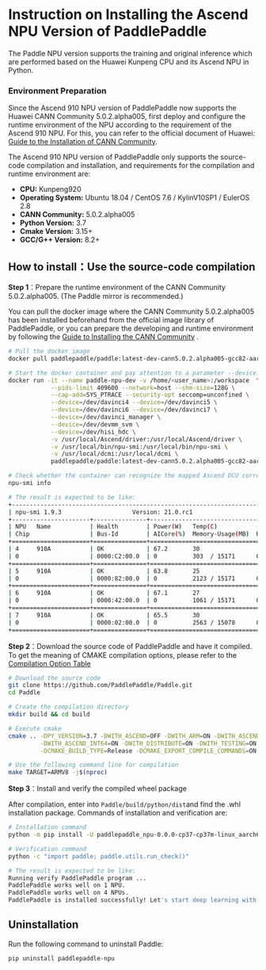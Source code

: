 # Instruction on Installing the Ascend NPU Version of PaddlePaddle

The Paddle NPU version supports the training and original inference which are performed based on the Huawei Kunpeng CPU and its Ascend NPU in Python.

### Environment Preparation

Since the Ascend 910 NPU version of PaddlePaddle now supports the Huawei CANN Community 5.0.2.alpha005, first deploy and configure the runtime environment of the NPU according to the requirement of the Ascend 910 NPU. For this, you can refer to the official document of Huawei: [Guide to the Installation of CANN Community](https://support.huaweicloud.com/instg-cli-cann502-alpha005/atlasdeploy_03_0002.html).

The Ascend 910 NPU version of PaddlePaddle only supports the source-code compilation and installation, and requirements for the compilation and runtime environment are: 

- **CPU:** Kunpeng920
- **Operating System:** Ubuntu 18.04 / CentOS 7.6 / KylinV10SP1 / EulerOS 2.8
- **CANN Community:** 5.0.2.alpha005
- **Python Version:** 3.7
- **Cmake Version:** 3.15+
- **GCC/G++ Version:** 8.2+

## How to install：Use the source-code compilation

**Step 1**：Prepare the runtime environment of the CANN Community 5.0.2.alpha005. (The Paddle mirror is recommended.)

You can pull the docker image where the CANN Community 5.0.2.alpha005 has been installed beforehand from the official image library of PaddlePaddle, or you can prepare the developing and runtime environment by following the [Guide to Installing the CANN Community](https://support.huaweicloud.com/instg-cli-cann502-alpha005/atlasdeploy_03_0002.html) .
```bash
# Pull the docker image
docker pull paddlepaddle/paddle:latest-dev-cann5.0.2.alpha005-gcc82-aarch64

# Start the docker container and pay attention to a parameter --device. The container only maps four NPU cards whose device ID numbers are between 4 and 7. If you want it to map other cards, just modify their ID numbers.
docker run -it --name paddle-npu-dev -v /home/<user_name>:/workspace  \
            --pids-limit 409600 --network=host --shm-size=128G \
            --cap-add=SYS_PTRACE --security-opt seccomp=unconfined \
            --device=/dev/davinci4 --device=/dev/davinci5 \
            --device=/dev/davinci6 --device=/dev/davinci7 \
            --device=/dev/davinci_manager \
            --device=/dev/devmm_svm \
            --device=/dev/hisi_hdc \
            -v /usr/local/Ascend/driver:/usr/local/Ascend/driver \
            -v /usr/local/bin/npu-smi:/usr/local/bin/npu-smi \
            -v /usr/local/dcmi:/usr/local/dcmi \
            paddlepaddle/paddle:latest-dev-cann5.0.2.alpha005-gcc82-aarch64 /bin/bash

# Check whether the container can recognize the mapped Ascend DCU correctly.
npu-smi info

# The result is expected to be like:
+------------------------------------------------------------------------------------+
| npu-smi 1.9.3                    Version: 21.0.rc1                                 |
+----------------------+---------------+---------------------------------------------+
| NPU   Name           | Health        | Power(W)   Temp(C)                          |
| Chip                 | Bus-Id        | AICore(%)  Memory-Usage(MB)  HBM-Usage(MB)  |
+======================+===============+=============================================+
| 4     910A           | OK            | 67.2       30                               |
| 0                    | 0000:C2:00.0  | 0          303  / 15171      0    / 32768   |
+======================+===============+=============================================+
| 5     910A           | OK            | 63.8       25                               |
| 0                    | 0000:82:00.0  | 0          2123 / 15171      0    / 32768   |
+======================+===============+=============================================+
| 6     910A           | OK            | 67.1       27                               |
| 0                    | 0000:42:00.0  | 0          1061 / 15171      0    / 32768   |
+======================+===============+=============================================+
| 7     910A           | OK            | 65.5       30                               |
| 0                    | 0000:02:00.0  | 0          2563 / 15078      0    / 32768   |
+======================+===============+=============================================+
```

**Step 2**：Download the source code of PaddlePaddle and have it compiled. To get the meaning of CMAKE compilation options, please refer to the [Compilation Option Table](https://www.paddlepaddle.org.cn/documentation/docs/zh/develop/install/Tables.html#Compile)

```bash
# Download the source code
git clone https://github.com/PaddlePaddle/Paddle.git
cd Paddle

# Create the compilation directory
mkdir build && cd build

# Execute cmake
cmake .. -DPY_VERSION=3.7 -DWITH_ASCEND=OFF -DWITH_ARM=ON -DWITH_ASCEND_CL=ON \
         -DWITH_ASCEND_INT64=ON -DWITH_DISTRIBUTE=ON -DWITH_TESTING=ON -DON_INFER=ON \
         -DCMAKE_BUILD_TYPE=Release -DCMAKE_EXPORT_COMPILE_COMMANDS=ON

# Use the following command line for compilation
make TARGET=ARMV8 -j$(nproc)
```

**Step 3**：Install and verify the compiled wheel package

After compilation, enter into `Paddle/build/python/dist`and find the .whl installation package. Commands of installation and verification are:

```bash
# Installation command
python -m pip install -U paddlepaddle_npu-0.0.0-cp37-cp37m-linux_aarch64.whl

# Verification command
python -c "import paddle; paddle.utils.run_check()"

# The result is expected to be like: 
Running verify PaddlePaddle program ...
PaddlePaddle works well on 1 NPU.
PaddlePaddle works well on 4 NPUs.
PaddlePaddle is installed successfully! Let's start deep learning with PaddlePaddle now.
```

## Uninstallation

Run the following command to uninstall Paddle:

```bash
pip uninstall paddlepaddle-npu
```

